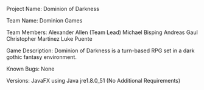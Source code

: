 Project Name: Dominion of Darkness

Team Name: Dominion Games

Team Members:
	Alexander Allen (Team Lead)
	Michael Bisping
	Andreas Gaul
	Christopher Martinez
	Luke Puente

Game Description:
	Dominion of Darkness is a turn-based RPG set in a dark gothic fantasy environment.

Known Bugs: None

Versions: JavaFX using Java jre1.8.0_51 (No Additional Requirements)
